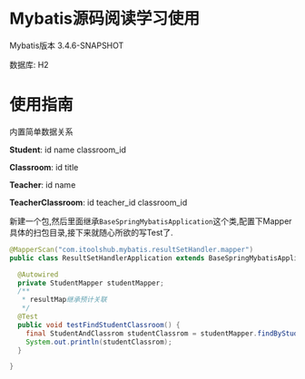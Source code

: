 
# Mybatis源码阅读学习使用

Mybatis版本 3.4.6-SNAPSHOT

数据库: H2

# 使用指南

内置简单数据关系

**Student**: id name classroom_id

**Classroom**: id title

**Teacher**: id name
 
**TeacherClassroom**: id teacher_id classroom_id


新建一个包,然后里面继承`BaseSpringMybatisApplication`这个类,配置下Mapper具体的扫包目录,接下来就随心所欲的写Test了.

```java
@MapperScan("com.itoolshub.mybatis.resultSetHandler.mapper")
public class ResultSetHandlerApplication extends BaseSpringMybatisApplication {

  @Autowired
  private StudentMapper studentMapper;
  /**
   * resultMap继承预计关联
   */
  @Test
  public void testFindStudentClassroom() {
    final StudentAndClassrom studentClassrom = studentMapper.findByStudentId(1L);
    System.out.println(studentClassrom);
  }

}

```
